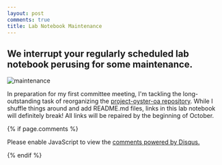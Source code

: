 ```yaml
---
layout: post
comments: true
title: Lab Notebook Maintenance
---
```


## We interrupt your regularly scheduled lab notebook perusing for some maintenance.

![maintenance](http://memecrunch.com/meme/BFSHT/maintenance-meme-mcoc/image.jpg)

In preparation for my first committee meeting, I'm tackling the long-outstanding task of reorganizing the [project-oyster-oa repository](https://github.com/RobertsLab/project-oyster-oa). While I shuffle things around and add README.md files, links in this lab notebook will definitely break! All links will be repaired by the beginning of October. 

{% if page.comments %}

<div id="disqus_thread"></div>
<script>

/**
*  RECOMMENDED CONFIGURATION VARIABLES: EDIT AND UNCOMMENT THE SECTION BELOW TO INSERT DYNAMIC VALUES FROM YOUR PLATFORM OR CMS.
*  LEARN WHY DEFINING THESE VARIABLES IS IMPORTANT: https://disqus.com/admin/universalcode/#configuration-variables*/
/*
var disqus_config = function () {
this.page.url = PAGE_URL;  // Replace PAGE_URL with your page's canonical URL variable
this.page.identifier = PAGE_IDENTIFIER; // Replace PAGE_IDENTIFIER with your page's unique identifier variable
};
*/
(function() { // DON'T EDIT BELOW THIS LINE
var d = document, s = d.createElement('script');
s.src = 'https://the-responsible-grad-student.disqus.com/embed.js';
s.setAttribute('data-timestamp', +new Date());
(d.head || d.body).appendChild(s);
})();
</script>
<noscript>Please enable JavaScript to view the <a href="https://disqus.com/?ref_noscript">comments powered by Disqus.</a></noscript>

{% endif %}

<script id="dsq-count-scr" src="//the-responsible-grad-student.disqus.com/count.js" async></script>

